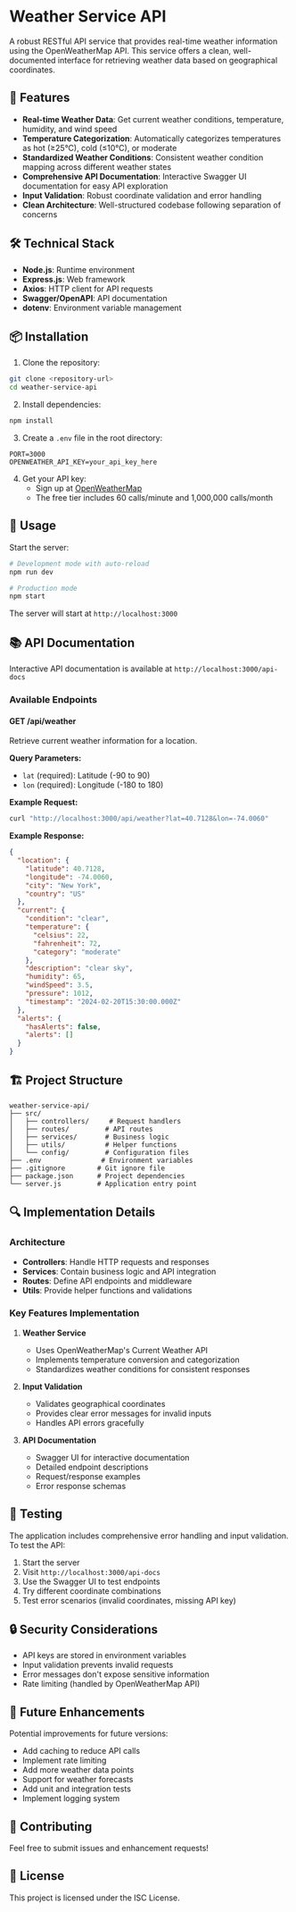 # Weather Service API

A robust RESTful API service that provides real-time weather information using the OpenWeatherMap API. This service offers a clean, well-documented interface for retrieving weather data based on geographical coordinates.

## 🌟 Features

- **Real-time Weather Data**: Get current weather conditions, temperature, humidity, and wind speed
- **Temperature Categorization**: Automatically categorizes temperatures as hot (≥25°C), cold (≤10°C), or moderate
- **Standardized Weather Conditions**: Consistent weather condition mapping across different weather states
- **Comprehensive API Documentation**: Interactive Swagger UI documentation for easy API exploration
- **Input Validation**: Robust coordinate validation and error handling
- **Clean Architecture**: Well-structured codebase following separation of concerns

## 🛠️ Technical Stack

- **Node.js**: Runtime environment
- **Express.js**: Web framework
- **Axios**: HTTP client for API requests
- **Swagger/OpenAPI**: API documentation
- **dotenv**: Environment variable management

## 📦 Installation

1. Clone the repository:
```bash
git clone <repository-url>
cd weather-service-api
```

2. Install dependencies:
```bash
npm install
```

3. Create a `.env` file in the root directory:
```env
PORT=3000
OPENWEATHER_API_KEY=your_api_key_here
```

4. Get your API key:
   - Sign up at [OpenWeatherMap](https://openweathermap.org/api)
   - The free tier includes 60 calls/minute and 1,000,000 calls/month

## 🚀 Usage

Start the server:
```bash
# Development mode with auto-reload
npm run dev

# Production mode
npm start
```

The server will start at `http://localhost:3000`

## 📚 API Documentation

Interactive API documentation is available at `http://localhost:3000/api-docs`

### Available Endpoints

#### GET /api/weather
Retrieve current weather information for a location.

**Query Parameters:**
- `lat` (required): Latitude (-90 to 90)
- `lon` (required): Longitude (-180 to 180)

**Example Request:**
```bash
curl "http://localhost:3000/api/weather?lat=40.7128&lon=-74.0060"
```

**Example Response:**
```json
{
  "location": {
    "latitude": 40.7128,
    "longitude": -74.0060,
    "city": "New York",
    "country": "US"
  },
  "current": {
    "condition": "clear",
    "temperature": {
      "celsius": 22,
      "fahrenheit": 72,
      "category": "moderate"
    },
    "description": "clear sky",
    "humidity": 65,
    "windSpeed": 3.5,
    "pressure": 1012,
    "timestamp": "2024-02-20T15:30:00.000Z"
  },
  "alerts": {
    "hasAlerts": false,
    "alerts": []
  }
}
```

## 🏗️ Project Structure

```
weather-service-api/
├── src/
│   ├── controllers/     # Request handlers
│   ├── routes/         # API routes
│   ├── services/       # Business logic
│   ├── utils/          # Helper functions
│   └── config/         # Configuration files
├── .env               # Environment variables
├── .gitignore        # Git ignore file
├── package.json      # Project dependencies
└── server.js         # Application entry point
```

## 🔍 Implementation Details

### Architecture
- **Controllers**: Handle HTTP requests and responses
- **Services**: Contain business logic and API integration
- **Routes**: Define API endpoints and middleware
- **Utils**: Provide helper functions and validations

### Key Features Implementation
1. **Weather Service**
   - Uses OpenWeatherMap's Current Weather API
   - Implements temperature conversion and categorization
   - Standardizes weather conditions for consistent responses

2. **Input Validation**
   - Validates geographical coordinates
   - Provides clear error messages for invalid inputs
   - Handles API errors gracefully

3. **API Documentation**
   - Swagger UI for interactive documentation
   - Detailed endpoint descriptions
   - Request/response examples
   - Error response schemas

## 🧪 Testing

The application includes comprehensive error handling and input validation. To test the API:

1. Start the server
2. Visit `http://localhost:3000/api-docs`
3. Use the Swagger UI to test endpoints
4. Try different coordinate combinations
5. Test error scenarios (invalid coordinates, missing API key)

## 🔒 Security Considerations

- API keys are stored in environment variables
- Input validation prevents invalid requests
- Error messages don't expose sensitive information
- Rate limiting (handled by OpenWeatherMap API)

## 📝 Future Enhancements

Potential improvements for future versions:
- Add caching to reduce API calls
- Implement rate limiting
- Add more weather data points
- Support for weather forecasts
- Add unit and integration tests
- Implement logging system

## 🤝 Contributing

Feel free to submit issues and enhancement requests!

## 📄 License

This project is licensed under the ISC License. 